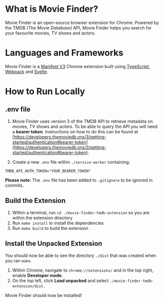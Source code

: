 # What is Movie Finder?

Movie Finder is an open-source browser extension for Chrome. Powered by the TMDB _(The Movie Database)_ API, Movie Finder helps you search for your favourite movies, TV shows and actors.

# Languages and Frameworks

Movie Finder is a [Manifest V3](https://developer.chrome.com/docs/extensions/mv3/intro/) Chrome extension built using [TypeScript](https://www.typescriptlang.org/), [Webpack](https://webpack.js.org) and [Svelte](https://svelte.dev/).

# How to Run Locally

## .env file

1. Movie Finder uses version 3 of the TMDB API to retrieve metadata on movies, TV shows and actors. To be able to query the API you will need a **bearer token**. Instructions on how to do this can be found at [https://developers.themoviedb.org/3/getting-started/authentication#bearer-token](https://developers.themoviedb.org/3/getting-started/authentication#bearer-token).

2. Create a new `.env` file within `./service-worker` containing:

```
TMDB_API_AUTH_TOKEN="YOUR_BEARER_TOKEN"
```

**Please note:** The `.env` file has been added to `.gitignore` to be ignored in commits.

## Build the Extension

1. Within a terminal, run `cd ./movie-finder-tmdb-extension` so you are within the extension directory
2. Run `make install` to install the dependencies
3. Run `make build` to build the extension

## Install the Unpacked Extension

You should now be able to see the directory `./dist` that was created when you ran `make`.

1. Within Chrome, navigate to `chrome://extensions/` and in the top right, enable **Developer mode**.
3. On the top left, click **Load unpacked** and select `./movie-finder-tmdb-extension/dist`.

Movie Finder should now be installed!
